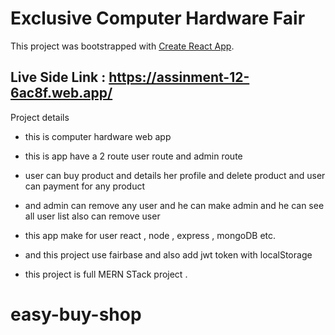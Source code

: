 # Exclusive Computer Hardware Fair

This project was bootstrapped with [Create React App](https://assinment-12-6ac8f.web.app/).

## Live Side Link : https://assinment-12-6ac8f.web.app/

Project details

- this is computer hardware web app

- this is app have a 2 route user route and admin route

- user can buy product and details her profile and delete product and user can payment for any product

- and admin can remove any user and he can make admin and he can see all user list also can remove user

- this app make for user react , node , express , mongoDB etc.

- and this project use fairbase and also add jwt token with localStorage

- this project is full MERN STack project .
# easy-buy-shop
